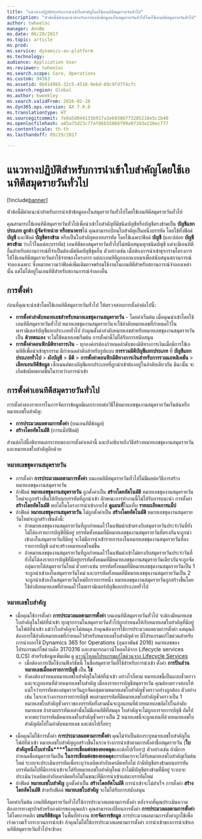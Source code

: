 ```yaml
---
title: "แนวทางปฏิบัติสำหรับการนำเข้าใบสำคัญโดยใช้เอนทิตีสมุดรายวันทั่วไป"
description: "หัวข้อนี้มีคำแนะนำสำหรับการนำเข้าข้อมูลลงในสมุดรายวันทั่วไปโดยใช้เอนทิตีสมุดรายวันทั่วไป"
author: twheeloc
manager: AnnBe
ms.date: 06/20/2017
ms.topic: article
ms.prod: 
ms.service: dynamics-ax-platform
ms.technology: 
audience: Application User
ms.reviewer: twheeloc
ms.search.scope: Core, Operations
ms.custom: 94363
ms.assetid: 0b8149b5-32c5-4518-9ebd-09c9fd7f4cfc
ms.search.region: Global
ms.author: kweekley
ms.search.validFrom: 2016-02-28
ms.dyn365.ops.version: AX 7.0.0
ms.translationtype: HT
ms.sourcegitcommit: 7e0a5d044133b917a3eb9386773205218e5c1b40
ms.openlocfilehash: a45a75d23c77af86b55866f99a97343a210ec777
ms.contentlocale: th-th
ms.lasthandoff: 09/29/2017

---
```


# <a name="best-practices-for-importing-vouchers-using-the-general-journal-entity"></a>แนวทางปฏิบัติสำหรับการนำเข้าใบสำคัญโดยใช้เอนทิตีสมุดรายวันทั่วไป

[!include[banner](../includes/banner.md)]


หัวข้อนี้มีคำแนะนำสำหรับการนำเข้าข้อมูลลงในสมุดรายวันทั่วไปโดยใช้เอนทิตีสมุดรายวันทั่วไป  

คุณสามารถใช้เอนทิตีสมุดรายวันทั่วไปเพื่อนำเข้าใบสำคัญที่มีชนิดบัญชีหรือบัญชีตรงข้ามเป็น **บัญชีแยกประเภท ลูกค้า ผู้จัดจำหน่าย หรือธนาคาร**ได้ คุณสามารถป้อนใบสำคัญเป็นหนึ่งบรรทัด โดยใช้ทั้งฟิลด์ **บัญชี** และฟิลด์ **บัญชีตรงข้าม** หรือเป็นใบสำคัญหลายบรรทัด โดยใช้เฉพาะฟิลด์ **บัญชี** (และปล่อย **บัญชีตรงข้าม** ว่างไว้ในแต่ละบรรทัด) เอนทิตีของสมุดรายวันทั่วไปไม่สนับสนุนทุกชนิดบัญชี แต่จะมีเอนทิตีอื่นสำหรับสถานการณ์ที่จำเป็นต้องมีชนิดบัญชีชุดอื่น ตัวอย่างเช่น เมื่อต้องการนำเข้าธุรกรรมโครงการ ให้ใช้เอนทิตีสมุดรายวันค่าใช้จ่ายของโครงการ แต่ละเอนทิตีถูกออกแบบมาเพื่อสนับสนุนสถานการณ์จำลองเฉพาะ ซึ่งหมายความว่าฟิลด์เพิ่มเติมอาจพร้อมใช้งานในเอนทิตีสำหรับสถานการณ์จำลองเหล่านั้น แต่ไม่ได้อยู่ในเอนทิตีสำหรับสถานการณ์จำลองอื่น

## <a name="setup"></a>การตั้งค่า
ก่อนที่คุณจะนำเข้าโดยใช้เอนทิตีสมุดรายวันทั่วไป ให้ตรวจสอบการตั้งค่าต่อไปนี้:

-   **การตั้งค่าลำดับหมายเลขสำหรับหมายเลขชุดงานสมุดรายวัน** - โดยค่าเริ่มต้น เมื่อคุณนำเข้าโดยใช้เอนทิตีสมุดรายวันทั่วไป หมายเลขชุดงานสมุดรายวันจะใช้ลำดับหมายเลขที่กำหนดไว้ในพารามิเตอร์บัญชีแยกประเภททั่วไป ถ้าคุณตั้งค่าลำดับหมายเลขสำหรับหมายเลขชุดงานสมุดรายวันเป็น **ด้วยตนเอง** จะไม่ใช้หมายเลขเริ่มต้น การตั้งค่านี้ไม่ได้รับการสนับสนุน
-   **การตั้งค่าคอนฟิกมิติทางการเงิน** - ทุกองค์กรต้องกำหนดลำดับของมิติทางการเงินเมื่อมีการใช้เอนทิตีเพื่อนำเข้าธุรกรรม มีกำหนดลำดับสำหรับรูปแบบ **การรวมมิติบัญชีแยกประเภท** ที่ **บัญชีแยกประเภททั่วไป** &gt; **ผังบัญชี** &gt; **มิติ** &gt; **การตั้งค่าคอนฟิกมิติทางการเงินสำหรับการรวมแอพลิเคชัน** &gt; **เลือกเอนทิตีข้อมูล** เซ็กเมนต์ของบัญชีแยกประเภทที่ถูกนำเข้าต้องอยู่ในลำดับเดียวกัน มิฉะนั้น จะเกิดข้อผิดพลาดขึ้นในระหว่างการนำเข้า

## <a name="general-journal-entity-setup"></a>การตั้งค่าเอนทิตีสมุดรายวันทั่วไป
การตั้งค่าสองรายการในการจัดการข้อมูลมีผลกระทบต่อวิธีใช้หมายเลขชุดงานสมุดรายวันเริ่มต้นหรือหมายเลขใบสำคัญ:

-   **การประมวลผลตามการตั้งค่า** (บนเอนทิตีข้อมูล)
-   **สร้างโดยอัตโนมัติ** (การแม็ปฟิลด์)

ส่วนต่อไปนี้อธิบายผลกระทบของการตั้งค่าเหล่านี้ และยังอธิบายถึงวิธีสร้างหมายเลขชุดงานสมุดรายวันและหมายเลขใบสำคัญอีกด้วย

### <a name="journal-batch-number"></a>หมายเลขชุดงานสมุดรายวัน

-   การตั้งค่า **การประมวลผลตามการตั้งค่า** บนเอนทิตีสมุดรายวันทั่วไปไม่มีผลต่อวิธีการสร้างหมายเลขชุดงานสมุดรายวัน
-   ถ้าฟิลด์ **หมายเลขชุดงานสมุดรายวัน** ถูกตั้งค่าเป็น **สร้างโดยอัตโนมัติ** หมายเลขชุดงานสมุดรายวันใหม่จะถูกสร้างขึ้นให้กับทุกบรรทัดที่ถูกนำเข้า ลักษณะการทำงานนี้ไม่ได้รับการแนะนำ การตั้งค่า **สร้างโดยอัตโนมัติ** พบได้ในโครงการนำเข้าภายใต้ **ดูแผนที่**ในแท็บ **รายละเอียดการแม็ป**
-   ถ้าฟิลด์ **หมายเลขชุดงานสมุดรายวัน** ไม่ถูกตั้งค่าเป็น **สร้างโดยอัตโนมัติ** หมายเลขชุดงานสมุดรายวันใหม่จะถูกสร้างขึ้นดังนี้:
    -   ถ้าหมายเลขชุดงานสมุดรายวันที่ถูกกำหนดไว้ในแฟ้มนำเข้าตรงกับสมุดรายวันประจำวันที่ยังไม่ได้ลงรายการบัญชีที่มีอยู่ บรรทัดทั้งหมดที่มีหมายเลขชุดงานสมุดรายวันที่ตรงกันจะถูกนำเข้าลงในสมุดรายวันที่มีอยู่ จะไม่มีการนำเข้ารายการลงในหมายเลขชุดงานสมุดรายวันที่ลงรายการบัญชี แต่จะสร้างหมายเลขใหม่ขึ้น
    -   ถ้าหมายเลขชุดงานสมุดรายวันที่ถูกกำหนดไว้ในแฟ้มนำเข้าไม่ตรงกับสมุดรายวันประจำวันที่ยังไม่ได้ลงรายการบัญชีที่มีอยู่บรรทัดทั้งหมดที่มีหมายเลขชุดงานสมุดรายวันเดียวกันจะถูกจัดกลุ่มภายใต้สมุดรายวันใหม่ ตัวอย่างเช่น บรรทัดทั้งหมดที่มีหมายเลขชุดงานสมุดรายวันเป็น 1 จะถูกนำเข้าลงในสมุดรายวันใหม่ และบรรทัดทั้งหมดที่มีหมายเลขชุดงานสมุดรายวันเป็น 2 จะถูกนำเข้าลงในสมุดรายวันใหม่อีกรายการหนึ่ง หมายเลขชุดงานสมุดรายวันถูกสร้างขึ้นโดยใช้ลำดับหมายเลขที่กำหนดไว้ในพารามิเตอร์บัญชีแยกประเภททั่วไป

### <a name="voucher-number"></a>หมายเลขใบสำคัญ

-   เมื่อคุณใช้การตั้งค่า **การประมวลผลตามการตั้งค่า** บนเอนทิตีสมุดรายวันทั่วไป จะต้องมีหมายเลขใบสำคัญในไฟล์ที่นำเข้า ทุกธุรกรรมในสมุดรายวันทั่วไปถูกกำหนดให้กับหมายเลขใบสำคัญที่มีอยู่ในไฟล์ที่นำเข้า แม้ว่าใบสำคัญจะไม่สมดุล ถ้าคุณต้องการใช้การประมวลผลตามการตั้งค่า แต่คุณก็ต้องการใช้ลำดับหมายเลขที่กำหนดไว้สำหรับหมายเลขใบสำคัญด้วย มีโปรแกรมแก้ไขด่วนสำหรับการนำออกใช้ Dynamics 365 for Operations (กุมภาพันธ์ 2016) หมายเลขของโปรแกรมแก้ไขด่วนคือ 3170316 และสามารถดาวน์โหลดได้จาก Lifecycle services (LCS) สำหรับข้อมูลเพิ่มเติม ดู [ดาวน์โหลดโปรแกรมแก้ไขด่วนจาก Lifecycle Services](..\migration-upgrade\download-hotfix-lcs.md)
    -   เมื่อต้องการเปิดใช้งานฟังก์ชันนี้ ในชื่อสมุดรายวันที่ใช้สำหรับการนำเข้า ตั้งค่า **การปันส่วนหมายเลขเมื่อลงรายการบัญชี** เป็น **ใช่**
    -   ยังคงต้องกำหนดหมายเลขใบสำคัญในไฟล์ที่นำเข้า อย่างไรก็ตาม หมายเลขนี้เป็นแบบชั่วคราว และจะถูกแทนที่ด้วยหมายเลขใบสำคัญ เมื่อลงรายการบัญชีสมุดรายวัน คุณต้องตรวจสอบให้แน่ใจว่าบรรทัดของสมุดรายวันถูกจัดกลุ่มตามหมายเลขใบสำคัญชั่วคราวอย่างถูกต้อง ตัวอย่างเช่น ในระหว่างการลงรายการบัญชี พบสามบรรทัดที่มีหมายเลขใบสำคัญชั่วคราวเป็น 1 หมายเลขใบสำคัญชั่วคราวของบรรทัดทั้งสามนั้นจะถูกแทนที่ด้วยหมายเลขถัดไปในลำดับหมายเลข ถ้าสามบรรทัดเหล่านั้นไม่มีเอนทิตีที่สมดุล ใบสำคัญจะไม่ถูกลงรายการบัญชี ถัดไป หากพบว่าบรรทัดมีหมายเลขใบสำคัญชั่วคราวเป็น 2 หมายเลขนี้จะถูกแทนที่ด้วยหมายเลขใบสำคัญถัดไปในลำดับหมายเลข และต่อไปเรื่อยๆ

<!-- -->

-   เมื่อคุณไม่ใช้การตั้งค่า **การประมวลผลตามการตั้งค่า** คุณไม่จำเป็นต้องระบุหมายเลขใบสำคัญในไฟล์ที่นำเข้า หมายเลขใบสำคัญถูกสร้างขึ้นในระหว่างการนำเข้าตามการตั้งค่าชื่อสมุดรายวัน (**ใบสำคัญหนึ่งใบเท่านั้น****ในการเชื่อมต่อของยอดดุล**และต่อไปเรื่อยๆ) ตัวอย่างเช่น ถ้ามีการกำหนดชื่อสมุดรายวันเป็น **ในการเชื่อมต่อของยอดดุล**บรรทัดแรกจะได้รับหมายเลขใบสำคัญเริ่มต้นใหม่ ระบบจะประเมินบรรทัดเพื่อระบุว่าเดบิตเท่ากับเครดิตหรือไม่ ถ้ามีบัญชีตรงข้ามบนบรรทัด บรรทัดถัดไปที่มีการนำเข้าจะได้รับหมายเลขใบสำคัญใหม่ ถ้าไม่มีบัญชีตรงข้ามที่มีอยู่ ระบบจะประเมินว่าเดบิตเท่ากับเครดิตหรือไม่ในขณะที่มีการนำเข้าแต่ละบรรทัดใหม่
-   ถ้าฟิลด์ **หมายเลขใบสำคัญ** ถูกตั้งค่าเป็น **สร้างโดยอัตโนมัติ** การนำเข้าจะไม่สำเร็จ การตั้งค่า **สร้างโดยอัตโนมัติ** สำหรับฟิลด์ **หมายเลขใบสำคัญ** จะไม่ได้รับการสนับสนุน

โดยค่าเริ่มต้น เอนทิตีสมุดรายวันทั่วไปใช้การประมวลผลตามการตั้งค่า หลังจากที่คุณประเมินความต้องการทางธุรกิจสำหรับองค์กรของคุณแล้ว คุณสามารถเปลี่ยนการตั้งค่า **การประมวลผลตามการตั้งค่า** ได้โดยการคลิก **เอนทิตีข้อมูล** ในพื้นที่ทำงาน **การจัดการข้อมูล** การประมวลผลตามการตั้งค่าถูกใช้เพื่อเร่งความเร็วกระบวนการนำเข้า ถ้าคุณไม่ได้ใช้การประมวลผลตามการตั้งค่า การนำเข้าของการนำเข้าเอนทิตีสมุดรายวันทั่วไปจะช้าลง




